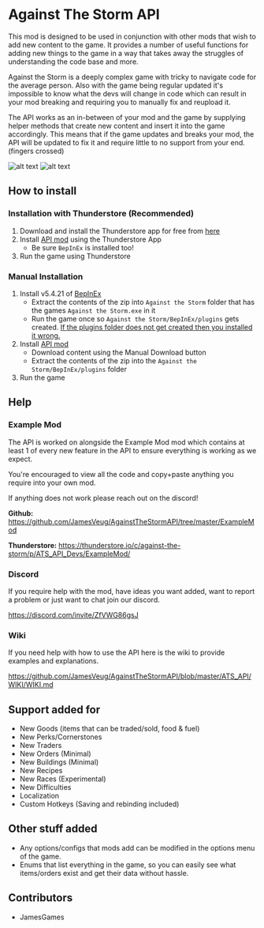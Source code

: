 # Against The Storm API

This mod is designed to be used in conjunction with other mods that wish to add new content to the game. It provides a number of useful functions for adding new things to the game in a way that takes away the struggles of understanding the code base and more.

Against the Storm is a deeply complex game with tricky to navigate code for the average person. Also with the game being regular updated it's impossible to know what the devs will change in code which can result in your mod breaking and requiring you to manually fix and reupload it.

The API works as an in-between of your mod and the game by supplying helper methods that create new content and insert it into the game accordingly. This means that if the game updates and breaks your mod, the API will be updated to fix it and require little to no support from your end. (fingers crossed)

![alt text](https://github.com/JamesVeug/AgainstTheStormAPI/blob/master/Github/CustomKeyBindings.png?raw=true "Custom Keybindings")
![alt text](https://github.com/JamesVeug/AgainstTheStormAPI/blob/master/Github/ModsTab.png?raw=true "Mods tab for adjustable values")


## How to install

### Installation with Thunderstore (Recommended)
1. Download and install the Thunderstore app for free from [here](https://thunderstore.io/)
2. Install [API mod](https://thunderstore.io/c/against-the-storm/p/ATS_API_Devs/API/) using the Thunderstore App
   - Be sure `BepInEx` is installed too!
3. Run the game using Thunderstore


### Manual Installation
1. Install v5.4.21 of [BepInEx](https://github.com/BepInEx/BepInEx/releases/tag/v5.4.21)
   - Extract the contents of the zip into `Against the Storm` folder that has the games `Against the Storm.exe` in it
   - Run the game once so `Against the Storm/BepInEx/plugins` gets created. [If the plugins folder does not get created then you installed it wrong.](https://docs.bepinex.dev/articles/user_guide/installation/index.html)
2. Install [API mod](https://thunderstore.io/c/against-the-storm/p/ATS_API_Devs/API/)
   - Download content using the Manual Download button
   - Extract the contents of the zip into the `Against the Storm/BepInEx/plugins` folder
3. Run the game


## Help

### Example Mod
The API is worked on alongside the Example Mod mod which contains at least 1 of every new feature in the API to ensure everything is working as we expect.

You're encouraged to view all the code and copy+paste anything you require into your own mod.

If anything does not work please reach out on the discord!

**Github:** https://github.com/JamesVeug/AgainstTheStormAPI/tree/master/ExampleMod

**Thunderstore:** https://thunderstore.io/c/against-the-storm/p/ATS_API_Devs/ExampleMod/


### Discord
If you require help with the mod, have ideas you want added, want to report a problem or just want to chat join our discord.
    
https://discord.com/invite/ZfVWG86gsJ


### Wiki
If you need help with how to use the API here is the wiki to provide examples and explanations.

https://github.com/JamesVeug/AgainstTheStormAPI/blob/master/ATS_API/WIKI/WIKI.md


## Support added for
- New Goods (items that can be traded/sold, food & fuel)
- New Perks/Cornerstones
- New Traders
- New Orders (Minimal)
- New Buildings (Minimal)
- New Recipes
- New Races (Experimental)
- New Difficulties
- Localization
- Custom Hotkeys (Saving and rebinding included)

## Other stuff added
- Any options/configs that mods add can be modified in the options menu of the game.
- Enums that list everything in the game, so you can easily see what items/orders exist and get their data without hassle.


## Contributors
- JamesGames
